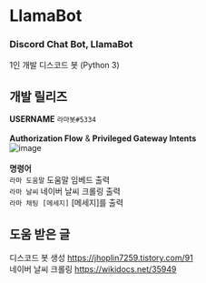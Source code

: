 # LlamaBot

### Discord Chat Bot, LlamaBot <br/>
1인 개발 디스코드 봇 (Python 3) <br/>

## 개발 릴리즈
**USERNAME** `라마봇#5334` <br/> <br/>
**Authorization Flow** & **Privileged Gateway Intents** <br/>
![image](https://github.com/eukkcha/LlamaBot/assets/127178816/4a8edd50-27c6-45c7-995b-ccf4ea92bce7) <br/> <br/>
**명령어** <br/>
`라마 도움말` 도움말 임베드 출력 <br/>
`라마 날씨` 네이버 날씨 크롤링 출력 <br/>
`라마 채팅 [메세지]` [메세지]를 출력 <br/>

## 도움 받은 글 <br/>
디스코드 봇 생성 https://jhoplin7259.tistory.com/91 <br/>
네이버 날씨 크롤링 https://wikidocs.net/35949 <br/>
